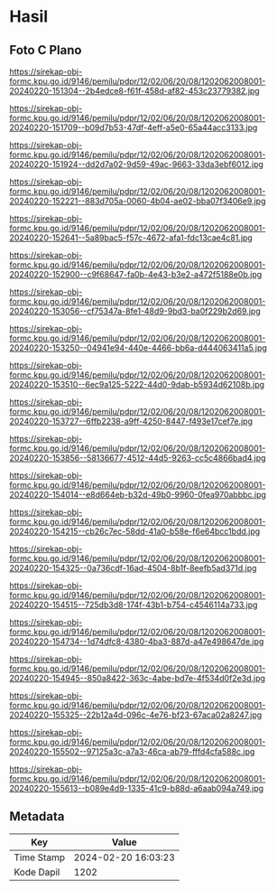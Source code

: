 # Hasil

## Foto C Plano

https://sirekap-obj-formc.kpu.go.id/9146/pemilu/pdpr/12/02/06/20/08/1202062008001-20240220-151304--2b4edce8-f61f-458d-af82-453c23779382.jpg

https://sirekap-obj-formc.kpu.go.id/9146/pemilu/pdpr/12/02/06/20/08/1202062008001-20240220-151709--b09d7b53-47df-4eff-a5e0-65a44acc3133.jpg

https://sirekap-obj-formc.kpu.go.id/9146/pemilu/pdpr/12/02/06/20/08/1202062008001-20240220-151924--dd2d7a02-9d59-49ac-9663-33da3ebf6012.jpg

https://sirekap-obj-formc.kpu.go.id/9146/pemilu/pdpr/12/02/06/20/08/1202062008001-20240220-152221--883d705a-0060-4b04-ae02-bba07f3406e9.jpg

https://sirekap-obj-formc.kpu.go.id/9146/pemilu/pdpr/12/02/06/20/08/1202062008001-20240220-152641--5a89bac5-f57c-4672-afa1-fdc13cae4c81.jpg

https://sirekap-obj-formc.kpu.go.id/9146/pemilu/pdpr/12/02/06/20/08/1202062008001-20240220-152900--c9f68647-fa0b-4e43-b3e2-a472f5188e0b.jpg

https://sirekap-obj-formc.kpu.go.id/9146/pemilu/pdpr/12/02/06/20/08/1202062008001-20240220-153056--cf75347a-8fe1-48d9-9bd3-ba0f229b2d69.jpg

https://sirekap-obj-formc.kpu.go.id/9146/pemilu/pdpr/12/02/06/20/08/1202062008001-20240220-153250--04941e94-440e-4466-bb6a-d444063411a5.jpg

https://sirekap-obj-formc.kpu.go.id/9146/pemilu/pdpr/12/02/06/20/08/1202062008001-20240220-153510--6ec9a125-5222-44d0-9dab-b5934d62108b.jpg

https://sirekap-obj-formc.kpu.go.id/9146/pemilu/pdpr/12/02/06/20/08/1202062008001-20240220-153727--6ffb2238-a9ff-4250-8447-f493e17cef7e.jpg

https://sirekap-obj-formc.kpu.go.id/9146/pemilu/pdpr/12/02/06/20/08/1202062008001-20240220-153856--58136677-4512-44d5-9263-cc5c4866bad4.jpg

https://sirekap-obj-formc.kpu.go.id/9146/pemilu/pdpr/12/02/06/20/08/1202062008001-20240220-154014--e8d664eb-b32d-49b0-9960-0fea970abbbc.jpg

https://sirekap-obj-formc.kpu.go.id/9146/pemilu/pdpr/12/02/06/20/08/1202062008001-20240220-154215--cb26c7ec-58dd-41a0-b58e-f6e64bcc1bdd.jpg

https://sirekap-obj-formc.kpu.go.id/9146/pemilu/pdpr/12/02/06/20/08/1202062008001-20240220-154325--0a736cdf-16ad-4504-8b1f-8eefb5ad371d.jpg

https://sirekap-obj-formc.kpu.go.id/9146/pemilu/pdpr/12/02/06/20/08/1202062008001-20240220-154515--725db3d8-174f-43b1-b754-c4546114a733.jpg

https://sirekap-obj-formc.kpu.go.id/9146/pemilu/pdpr/12/02/06/20/08/1202062008001-20240220-154734--1d74dfc8-4380-4ba3-887d-a47e498647de.jpg

https://sirekap-obj-formc.kpu.go.id/9146/pemilu/pdpr/12/02/06/20/08/1202062008001-20240220-154945--850a8422-363c-4abe-bd7e-4f534d0f2e3d.jpg

https://sirekap-obj-formc.kpu.go.id/9146/pemilu/pdpr/12/02/06/20/08/1202062008001-20240220-155325--22b12a4d-096c-4e76-bf23-67aca02a8247.jpg

https://sirekap-obj-formc.kpu.go.id/9146/pemilu/pdpr/12/02/06/20/08/1202062008001-20240220-155502--97125a3c-a7a3-46ca-ab79-fffd4cfa588c.jpg

https://sirekap-obj-formc.kpu.go.id/9146/pemilu/pdpr/12/02/06/20/08/1202062008001-20240220-155613--b089e4d9-1335-41c9-b88d-a6aab094a749.jpg


## Metadata

| Key        | Value               |
| ---------- | ------------------- |
| Time Stamp | 2024-02-20 16:03:23 |
| Kode Dapil | 1202                |



